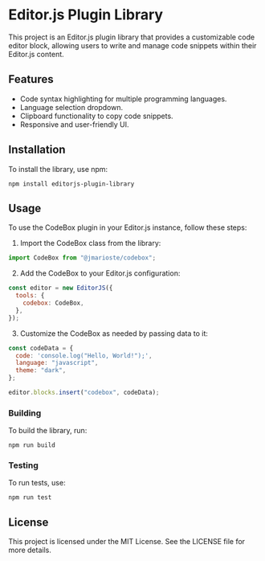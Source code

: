 # Editor.js Plugin Library

This project is an Editor.js plugin library that provides a customizable code editor block, allowing users to write and manage code snippets within their Editor.js content.

## Features

- Code syntax highlighting for multiple programming languages.
- Language selection dropdown.
- Clipboard functionality to copy code snippets.
- Responsive and user-friendly UI.

## Installation

To install the library, use npm:

```
npm install editorjs-plugin-library
```

## Usage

To use the CodeBox plugin in your Editor.js instance, follow these steps:

1. Import the CodeBox class from the library:

```javascript
import CodeBox from "@jmarioste/codebox";
```

2. Add the CodeBox to your Editor.js configuration:

```javascript
const editor = new EditorJS({
  tools: {
    codebox: CodeBox,
  },
});
```

3. Customize the CodeBox as needed by passing data to it:

```javascript
const codeData = {
  code: 'console.log("Hello, World!");',
  language: "javascript",
  theme: "dark",
};

editor.blocks.insert("codebox", codeData);
```

### Building

To build the library, run:

```
npm run build
```

### Testing

To run tests, use:

```
npm run test
```

## License

This project is licensed under the MIT License. See the LICENSE file for more details.
